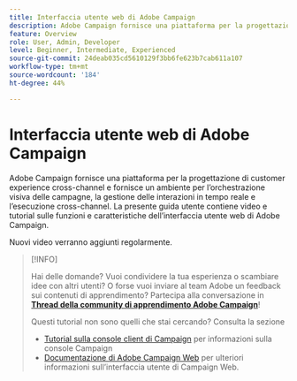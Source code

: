 ```yaml
---
title: Interfaccia utente web di Adobe Campaign
description: Adobe Campaign fornisce una piattaforma per la progettazione di customer experience cross-channel e fornisce un ambiente per l’orchestrazione visiva delle campagne, la gestione delle interazioni in tempo reale e l’esecuzione cross-channel. La presente guida utente contiene video e tutorial sulle funzioni e caratteristiche dell’interfaccia utente web di Adobe Campaign.
feature: Overview
role: User, Admin, Developer
level: Beginner, Intermediate, Experienced
source-git-commit: 24deab035cd5610129f3bb6fe623b7cab611a107
workflow-type: tm+mt
source-wordcount: '184'
ht-degree: 44%

---
```


# Interfaccia utente web di Adobe Campaign

Adobe Campaign fornisce una piattaforma per la progettazione di customer experience cross-channel e fornisce un ambiente per l’orchestrazione visiva delle campagne, la gestione delle interazioni in tempo reale e l’esecuzione cross-channel. La presente guida utente contiene video e tutorial sulle funzioni e caratteristiche dell’interfaccia utente web di Adobe Campaign.

Nuovi video verranno aggiunti regolarmente.

>[!INFO]
> 
> Hai delle domande? Vuoi condividere la tua esperienza o scambiare idee con altri utenti? O forse vuoi inviare al team Adobe un feedback sui contenuti di apprendimento? Partecipa alla conversazione in **[Thread della community di apprendimento Adobe Campaign](https://experienceleaguecommunities.adobe.com:443/t5/adobe-campaign-classic/join-the-discussion-on-adobe-campaign-learning/td-p/419096)**!
>
>
> Questi tutorial non sono quelli che stai cercando?
> Consulta la sezione
> 
> * [Tutorial sulla console client di Campaign](https://experienceleague.adobe.com/docs/campaign-learn/tutorials/overview.html) per informazioni sulla console Campaign
> * [Documentazione di Adobe Campaign Web](https://experienceleague.adobe.com/docs/campaign-web/v8/campaign-web-home.htm) per ulteriori informazioni sull’interfaccia utente di Campaign Web.
